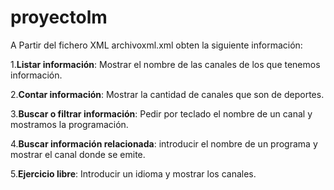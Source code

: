 # proyectolm
A Partir del fichero XML archivoxml.xml obten la siguiente información:

1.**Listar información**: Mostrar el nombre de las canales de los que tenemos información.

2.**Contar información**: Mostrar la cantidad de canales que son de deportes.

3.**Buscar o filtrar información**: Pedir por teclado el nombre de un canal y mostramos la programación.

4.**Buscar información relacionada**: introducir el nombre de un programa y mostrar el canal donde se emite.

5.**Ejercicio libre**: Introducir un idioma y mostrar los canales.  
